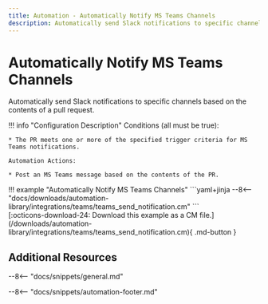 ```yaml
---
title: Automation - Automatically Notify MS Teams Channels
description: Automatically send Slack notifications to specific channels based on the contents of a pull request.
---
```

# Automatically Notify MS Teams Channels

<!-- --8<-- [start:example]-->
Automatically send Slack notifications to specific channels based on the contents of a pull request.

!!! info "Configuration Description"
    Conditions (all must be true):

    * The PR meets one or more of the specified trigger criteria for MS Teams notifications.

    Automation Actions:

    * Post an MS Teams message based on the contents of the PR.

<div class="automationExample" markdown="1">
!!! example "Automatically Notify MS Teams Channels"
    ```yaml+jinja
    --8<-- "docs/downloads/automation-library/integrations/teams/teams_send_notification.cm"
    ```
    <div class="result" markdown>
      <span>
      [:octicons-download-24: Download this example as a CM file.](/downloads/automation-library/integrations/teams/teams_send_notification.cm){ .md-button }
      </span>
    </div>
</div>
<!-- --8<-- [end:example]-->

## Additional Resources

--8<-- "docs/snippets/general.md"

--8<-- "docs/snippets/automation-footer.md"